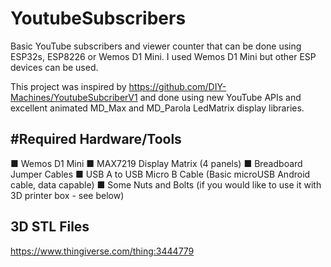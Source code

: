 # YoutubeSubscribers
Basic YouTube subscribers and viewer counter that can be done using ESP32s, ESP8226 or Wemos D1 Mini. I used Wemos D1 Mini but other ESP devices can be used.

This project was inspired by https://github.com/DIY-Machines/YoutubeSubcriberV1 and done using new YouTube APIs and excellent animated MD_Max and MD_Parola LedMatrix display libraries.

#Required Hardware/Tools
------------------------------------------------------------------------
■ Wemos D1 Mini
■ MAX7219 Display Matrix (4 panels)
■ Breadboard Jumper Cables
■ USB A to USB Micro B Cable (Basic microUSB Android cable, data capable)
■ Some Nuts and Bolts (if you would like to use it with 3D printer box - see below)

3D STL Files
------------------------------------------------------------------------
https://www.thingiverse.com/thing:3444779
